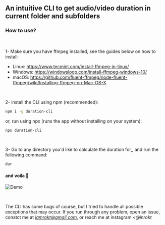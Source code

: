 ## An intuitive CLI to get audio/video duration in current folder and subfolders

### How to use?

<br>

1- Make sure you have ffmpeg installed, see the guides below on how to install:

- Linux: https://www.tecmint.com/install-ffmpeg-in-linux/
- Windows: https://windowsloop.com/install-ffmpeg-windows-10/
- macOS: https://github.com/fluent-ffmpeg/node-fluent-ffmpeg/wiki/Installing-ffmpeg-on-Mac-OS-X

<br>

2- install the CLI using npm (recommended):

```sh
npm i -g duration-cli
```

or, run using npx (runs the app without installing on your system):

```sh
npx duration-cli
```

<br>

3- Go to any directory you'd like to calculate the duration for,, and run the following command:

```sh
dur
```

#### and voila 🚀


![Demo](https://i.imgur.com/9rIwac8.gif)

<br>

The CLI has some bugs of course, but I tried to handle all possible exceptions that may occur. If you run through any problem, open an issue, conatct me at <i>iamrokt@gmail.com</i>, or reach me at instagram <i><@inrokt</i>